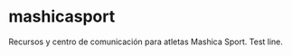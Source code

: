 mashicasport
============

Recursos y centro de comunicación para atletas Mashica Sport.
Test line.
